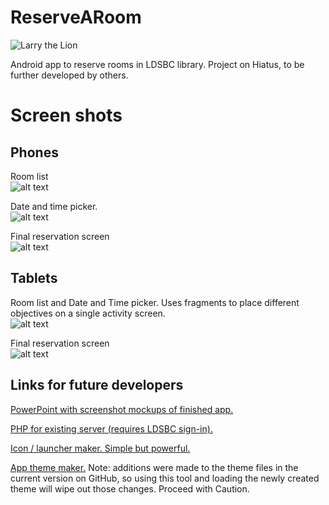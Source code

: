 # ReserveARoom

![Larry the Lion](https://raw.githubusercontent.com/Deedsogado/ReserveARoom/master/app/src/main/res/drawable-mdpi/ic_launcher.png)

Android app to reserve rooms in LDSBC library. Project on Hiatus, to be further developed by others.

# Screen shots
## Phones 
Room list
<br/>
![alt text](https://github.com/Deedsogado/ReserveARoom/blob/master/roomlist.png "List of rooms")

Date and time picker. 
<br/>
![alt text](https://github.com/Deedsogado/ReserveARoom/blob/master/datepicker.png "Date and time picker")

Final reservation screen
<br/>
![alt text](https://github.com/Deedsogado/ReserveARoom/blob/master/reserve.png "Reserve")

## Tablets
Room list and Date and Time picker. Uses fragments to place different objectives on a single activity screen. 
<br/>
![alt text](https://github.com/Deedsogado/ReserveARoom/blob/master/datepickertablet.png "List of rooms with Date and Time picker side by side")

Final reservation screen
<br/>
![alt text](https://github.com/Deedsogado/ReserveARoom/blob/master/reservetablet.png "Reserve")


## Links for future developers
[PowerPoint with screenshot mockups of finished app.](https://drive.google.com/file/d/0B86nQ5gIP8qrX3RfTFViWkxkZlE/view?usp=sharing)

[PHP for existing server (requires LDSBC sign-in).](https://docs.google.com/a/ldsbc.edu/spreadsheets/d/1UvCwwER-6MM2B8WHhDPPU5_gxc9gxT-27HyhogcS4v4/edit?usp=sharing)

[Icon / launcher maker. Simple but powerful. ](http://romannurik.github.io/AndroidAssetStudio/icons-launcher.html#foreground.type=image&foreground.space.trim=1&foreground.space.pad=0&foreColor=33b5e5%2C0&crop=0&backgroundShape=bevel&backColor=fff%2C100)

[App theme maker.](http://jgilfelt.github.io/android-actionbarstylegenerator/#name=BCGreenAndGold&compat=appcompat&theme=light_dark&actionbarstyle=solid&texture=0&hairline=0&neutralPressed=1&backColor=125e40%2C100&secondaryColor=2f6346%2C100&tabColor=33B5E5%2C100&tertiaryColor=2f6346%2C100&accentColor=eaa410%2C100&cabBackColor=c48d1a%2C100&cabHighlightColor=125e40%2C100) Note: additions were made to the theme files in the current version on GitHub, so using this tool and loading the newly created theme will wipe out those changes. Proceed with Caution. 

